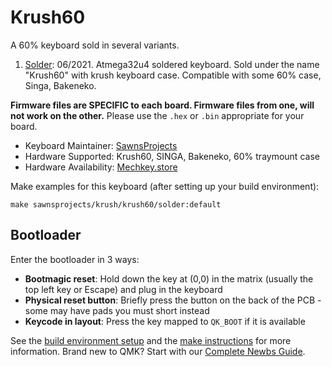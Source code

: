 # Krush60

A 60% keyboard sold in several variants. 

1. [Solder](solder/): 06/2021. Atmega32u4 soldered keyboard. Sold under the name "Krush60" with krush keyboard case. Compatible with some 60% case, Singa, Bakeneko.

 **Firmware files are SPECIFIC to each board. Firmware files from one, will not work on the other.** Please use the `.hex` or `.bin` appropriate for your board.

* Keyboard Maintainer: [SawnsProjects](https://github.com/MaiTheSan)
* Hardware Supported: Krush60, SINGA, Bakeneko, 60% traymount case
* Hardware Availability: [Mechkey.store](https://mechkey.store/)

Make examples for this keyboard (after setting up your build environment):

    make sawnsprojects/krush/krush60/solder:default

## Bootloader

Enter the bootloader in 3 ways:

* **Bootmagic reset**: Hold down the key at (0,0) in the matrix (usually the top left key or Escape) and plug in the keyboard
* **Physical reset button**: Briefly press the button on the back of the PCB - some may have pads you must short instead
* **Keycode in layout**: Press the key mapped to `QK_BOOT` if it is available

See the [build environment setup](https://docs.qmk.fm/#/getting_started_build_tools) and the [make instructions](https://docs.qmk.fm/#/getting_started_make_guide) for more information. Brand new to QMK? Start with our [Complete Newbs Guide](https://docs.qmk.fm/#/newbs).